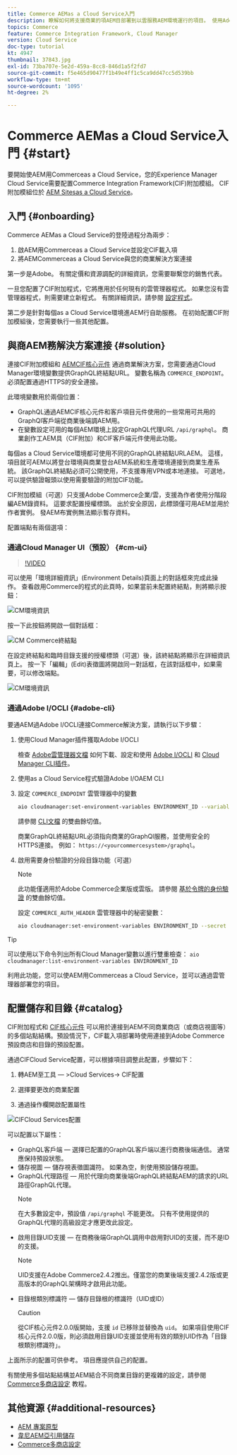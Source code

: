 ```yaml
---
title: Commerce AEMas a Cloud Service入門
description: 瞭解如何將支援商業的項AEM目部署到以雲服務AEM環境運行的項目。 使用Adobe雲管理器和CI/CD管道的功能，將Venia參考庫構建到運行環境。
topics: Commerce
feature: Commerce Integration Framework, Cloud Manager
version: Cloud Service
doc-type: tutorial
kt: 4947
thumbnail: 37843.jpg
exl-id: 73ba707e-5e2d-459a-8cc8-846d1a5f2fd7
source-git-commit: f5e465d90477f1b49e4ff1c5ca9dd47cc5d539bb
workflow-type: tm+mt
source-wordcount: '1095'
ht-degree: 2%

---
```


# Commerce AEMas a Cloud Service入門 {#start}

要開始使AEM用Commerceas a Cloud Service，您的Experience Manager Cloud Service需要配置Commerce Integration Framework(CIF)附加模組。 CIF附加模組位於 [AEM Sitesas a Cloud Service](https://experienceleague.adobe.com/docs/experience-manager-cloud-service/sites/home.html)。

## 入門 {#onboarding}

Commerce AEMas a Cloud Service的登陸過程分為兩步：

1. 啟AEM用Commerceas a Cloud Service並設定CIF載入項
2. 將AEMCommerceas a Cloud Service與您的商業解決方案連接

第一步是Adobe。 有關定價和資源調配的詳細資訊，您需要聯繫您的銷售代表。

一旦您配置了CIF附加程式，它將應用於任何現有的雲管理器程式。 如果您沒有雲管理器程式，則需要建立新程式。 有關詳細資訊，請參閱 [設定程式](https://experienceleague.adobe.com/docs/experience-manager-cloud-manager/using/getting-started/setting-up-program.html)。

第二步是針對每個as a Cloud Service環境進AEM行自助服務。 在初始配置CIF附加模組後，您需要執行一些其他配置。

## 與商AEM務解決方案連接 {#solution}

連接CIF附加模組和 [AEMCIF核心元件](https://github.com/adobe/aem-core-cif-components) 通過商業解決方案，您需要通過Cloud Manager環境變數提供GraphQL終結點URL。 變數名稱為 `COMMERCE_ENDPOINT`。 必須配置通過HTTPS的安全連接。

此環境變數用於兩個位置：

- GraphQL通過AEMCIF核心元件和客戶項目元件使用的一些常用可共用的GraphQl客戶端從商業後端調AEM用。
- 在變數設定可用的每個AEM環境上設定GraphQL代理URL `/api/graphql`。 商業創作工AEM具（CIF附加）和CIF客戶端元件使用此功能。

每個as a Cloud Service環境都可使用不同的GraphQL終結點URLAEM。 這樣，項目就可AEM以將登台環境與商業登台AEM系統和生產環境連接到商業生產系統。 該GraphQL終結點必須可公開使用，不支援專用VPN或本地連接。 可選地，可以提供驗證報頭以使用需要驗證的附加CIF功能。

CIF附加模組（可選）只支援Adobe Commerce企業/雲，支援為作者使用分階段編AEM錄資料。 這要求配置授權標頭。 出於安全原因，此標頭僅可用AEM並用於作者實例。 發AEM布實例無法顯示暫存資料。

配置端點有兩個選項：

### 通過Cloud Manager UI（預設） {#cm-ui}

>[!VIDEO](https://video.tv.adobe.com/v/37843?quality=12&learn=on)

可以使用「環境詳細資訊」(Environment Details)頁面上的對話框來完成此操作。 查看啟用Commerce的程式的此頁時，如果當前未配置終結點，則將顯示按鈕：

![CM環境資訊](/help/commerce-cloud/assets/commerce-cmui.png)

按一下此按鈕將開啟一個對話框：

![CM Commerce終結點](/help/commerce-cloud/assets/commerce-cm-endpoint.png)

在設定終結點和臨時目錄支援的授權標頭（可選）後，該終結點將顯示在詳細資訊頁上。 按一下「編輯」(Edit)表徵圖將開啟同一對話框，在該對話框中，如果需要，可以修改端點。

![CM環境資訊](/help/commerce-cloud/assets/commerce-cmui-done.png)

### 通過Adobe I/OCLI  {#adobe-cli}

要通AEM過Adobe I/OCLI連接Commerce解決方案，請執行以下步驟：

1. 使用Cloud Manager插件獲取Adobe I/OCLI

   檢查 [Adobe雲管理器文檔](https://experienceleague.adobe.com/docs/experience-manager-cloud-manager/using/introduction-to-cloud-manager.html) 如何下載、設定和使用 [Adobe I/OCLI](https://github.com/adobe/aio-cli) 和 [Cloud Manager CLI插件](https://github.com/adobe/aio-cli-plugin-cloudmanager)。

2. 使用as a Cloud Service程式驗證Adobe I/OAEM CLI

3. 設定 `COMMERCE_ENDPOINT` 雲管理器中的變數

   ```bash
   aio cloudmanager:set-environment-variables ENVIRONMENT_ID --variable COMMERCE_ENDPOINT "<Magento GraphQL endpoint URL>"
   ```

   請參閱 [CLI文檔](https://github.com/adobe/aio-cli-plugin-cloudmanager#aio-cloudmanagerset-environment-variables-environmentid) 的雙曲餘切值。

   商業GraphQL終結點URL必須指向商業的GraphQl服務，並使用安全的HTTPS連接。 例如： `https://<yourcommercesystem>/graphql`。

4. 啟用需要身份驗證的分段目錄功能（可選）

   >[!NOTE]
   >
   >此功能僅適用於Adobe Commerce企業版或雲版。 請參閱 [基於令牌的身份驗證](https://devdocs.magento.com/guides/v2.4/get-started/authentication/gs-authentication-token.html#integration-tokens) 的雙曲餘切值。

   設定 `COMMERCE_AUTH_HEADER` 雲管理器中的秘密變數：

   ```bash
   aio cloudmanager:set-environment-variables ENVIRONMENT_ID --secret COMMERCE_AUTH_HEADER "Authorization: Bearer <Access Token>"
   ```

>[!TIP]
>
>可以使用以下命令列出所有Cloud Manager變數以進行雙重檢查： `aio cloudmanager:list-environment-variables ENVIRONMENT_ID`

利用此功能，您可以使AEM用Commerceas a Cloud Service，並可以通過雲管理器部署您的項目。

## 配置儲存和目錄 {#catalog}

CIF附加程式和 [CIF核心元件](https://github.com/adobe/aem-core-cif-components) 可以用於連接到AEM不同商業商店（或商店視圖等）的多個站點結構。預設情況下，CIF載入項部署時使用連接到Adobe Commerce預設商店和目錄的預設配置。

通過CIFCloud Service配置，可以根據項目調整此配置，步驟如下：

1. 轉AEM至工具 — >Cloud Services-> CIF配置

2. 選擇要更改的商業配置

3. 通過操作欄開啟配置屬性

![CIFCloud Services配置](/help/commerce-cloud/assets/cif-cloud-service-config.png)

可以配置以下屬性：

- GraphQL客戶端 — 選擇已配置的GraphQL客戶端以進行商務後端通信。 通常應保持預設狀態。
- 儲存視圖 — 儲存視表徵圖識符。 如果為空，則使用預設儲存視圖。
- GraphQL代理路徑 — 用於代理向商業後端GraphQL終結點AEM的請求的URL路徑GraphQL代理。
   >[!NOTE]
   >
   > 在大多數設定中，預設值 `/api/graphql` 不能更改。 只有不使用提供的GraphQL代理的高級設定才應更改此設定。
- 啟用目錄UID支援 — 在商務後端GraphQL調用中啟用對UID的支援，而不是ID的支援。
   >[!NOTE]
   >
   > UID支援在Adobe Commerce2.4.2推出。僅當您的商業後端支援2.4.2版或更高版本的GraphQL架構時才啟用此功能。
- 目錄根類別標識符 — 儲存目錄根的標識符（UID或ID）
   >[!CAUTION]
   >
   > 從CIF核心元件2.0.0版開始，支援 `id` 已移除並替換為 `uid`。 如果項目使用CIF核心元件2.0.0版，則必須啟用目錄UID支援並使用有效的類別UID作為「目錄根類別標識符」。

上面所示的配置可供參考。 項目應提供自己的配置。

有關使用多個站點結構並AEM結合不同商業目錄的更複雜的設定，請參閱 [Commerce多商店設定](configuring/multi-store-setup.md) 教程。

## 其他資源 {#additional-resources}

- [AEM 專案原型](https://github.com/adobe/aem-project-archetype)
- [韋尼AEM亞引用儲存](https://github.com/adobe/aem-cif-guides-venia)
- [Commerce多商店設定](configuring/multi-store-setup.md)
